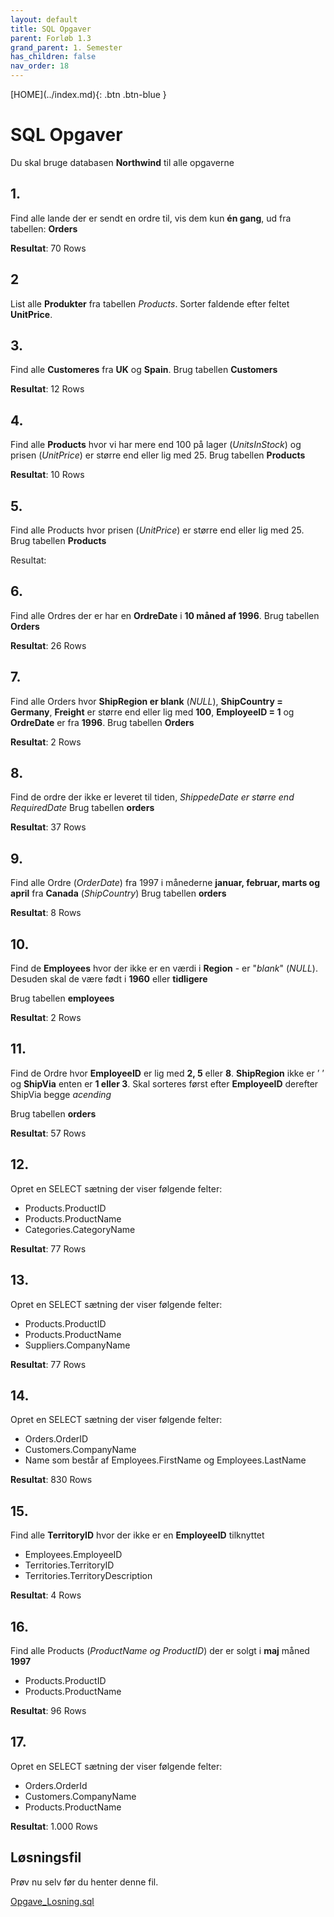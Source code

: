 ```yaml
---
layout: default
title: SQL Opgaver
parent: Forløb 1.3
grand_parent: 1. Semester
has_children: false
nav_order: 18
---
```


<span class="fs-1">
[HOME](../index.md){: .btn .btn-blue }
</span>

# SQL Opgaver
Du skal bruge databasen **Northwind** til alle opgaverne

## 1.
Find alle lande der er sendt en ordre til, vis dem kun **én gang**, ud fra tabellen: **Orders**

**Resultat**: 70 Rows

## 2
List alle **Produkter** fra tabellen *Products*.
Sorter faldende efter feltet **UnitPrice**.

## 3.
Find alle **Customeres** fra **UK** og **Spain**.
Brug tabellen **Customers**

**Resultat**: 12 Rows

## 4.
Find alle **Products** hvor vi har mere end 100 på lager (*UnitsInStock*) og prisen (*UnitPrice*) er større end eller lig med 25.
Brug tabellen **Products**

**Resultat**: 10 Rows

## 5.
Find alle Products hvor prisen (*UnitPrice*) er større end eller lig med 25.
Brug tabellen **Products**

Resultat:

## 6.
Find alle Ordres der er har en **OrdreDate** i **10 måned af 1996**.
Brug tabellen **Orders**

**Resultat**: 26 Rows

## 7.
Find alle Orders hvor **ShipRegion er blank** (*NULL*), **ShipCountry = Germany**, **Freight** er større end eller lig med **100**, **EmployeeID = 1** og **OrdreDate** er fra **1996**.
Brug tabellen **Orders**

**Resultat**: 2 Rows

## 8.
Find de ordre der ikke er leveret til tiden, *ShippedeDate er større end RequiredDate*
Brug tabellen **orders**

**Resultat**: 37 Rows

## 9.
Find alle Ordre (*OrderDate*) fra 1997 i månederne **januar, februar, marts og april** fra **Canada** (*ShipCountry*)
Brug tabellen **orders**

**Resultat**: 8 Rows

## 10.
Find de **Employees** hvor der ikke er en værdi i **Region** - er "*blank*" (*NULL*). Desuden skal de være født i **1960** eller **tidligere**

Brug tabellen **employees**

**Resultat**: 2 Rows

## 11.
Find de Ordre hvor **EmployeeID** er lig med **2, 5** eller **8**. **ShipRegion** ikke er ’ ’ og **ShipVia** enten er **1 eller 3**. Skal sorteres først efter **EmployeeID** derefter ShipVia begge *acending*

Brug tabellen **orders**

**Resultat**: 57 Rows

## 12.
Opret en SELECT sætning der viser følgende felter:

- Products.ProductID
- Products.ProductName
- Categories.CategoryName

**Resultat**: 77 Rows

## 13.
Opret en SELECT sætning der viser følgende felter:

- Products.ProductID
- Products.ProductName
- Suppliers.CompanyName

**Resultat**: 77 Rows

## 14.
Opret en SELECT sætning der viser følgende felter:

- Orders.OrderID
- Customers.CompanyName
- Name som består af Employees.FirstName og Employees.LastName

**Resultat**: 830 Rows

## 15.
Find alle **TerritoryID** hvor der ikke er en **EmployeeID** tilknyttet

- Employees.EmployeeID
- Territories.TerritoryID
- Territories.TerritoryDescription

**Resultat**: 4 Rows

## 16.
Find alle Products (*ProductName og ProductID*) der er solgt i **maj** måned **1997**

- Products.ProductID
- Products.ProductName

**Resultat**: 96 Rows

## 17.
Opret en SELECT sætning der viser følgende felter:

- Orders.OrderId
- Customers.CompanyName
- Products.ProductName

**Resultat**: 1.000 Rows

## Løsningsfil
Prøv nu selv før du henter denne fil.

[Opgave_Losning.sql](./sql/Opgave_Losning.sql)